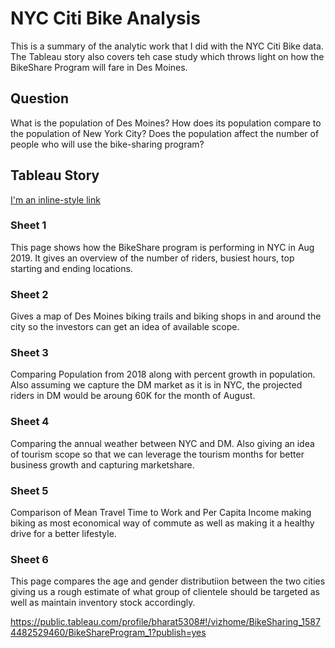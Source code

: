   # NYC Citi Bike Analysis
    
  This is a summary of the analytic work that I did with the NYC Citi Bike data. The Tableau story also covers teh case study which throws light on how the BikeShare Program will fare in Des Moines.
    
 ## Question
   
 What is the population of Des Moines? How does its population compare to the population of New York City? Does the population affect the number of people who will use the bike-sharing program?
   
 ## Tableau Story
   
   [I'm an inline-style link](https://public.tableau.com/profile/bharat5308#!/vizhome/BikeSharing_15874482529460/BikeShareProgram_1?publish=yes)
  
 ### Sheet 1
   
 This page shows how the BikeShare program is performing in NYC in Aug 2019. It gives an overview of the number of riders, busiest hours, top starting and ending locations.
   
 ### Sheet 2
   
 Gives a map of Des Moines biking trails and biking shops in and around the city so the investors can get an idea of available scope.
   
 ### Sheet 3
   
 Comparing Population from 2018 along with percent growth in population. Also assuming we capture the DM market as it is in NYC, the projected riders in DM would be aroung 60K for the month of August.
   
### Sheet 4
  
Comparing the annual weather between NYC and DM. Also giving an idea of tourism scope so that we can leverage the tourism months for better business growth and capturing marketshare.
  
### Sheet 5
  
Comparison of Mean Travel Time to Work and Per Capita Income making biking as most economical way of commute as well as making it a healthy drive for a better lifestyle.
  
### Sheet 6
  
This page compares the age and gender distributiion between the two cities giving us a rough estimate of what group of clientele should be targeted as well as maintain inventory stock accordingly.
  
  
  
  
  https://public.tableau.com/profile/bharat5308#!/vizhome/BikeSharing_15874482529460/BikeShareProgram_1?publish=yes
